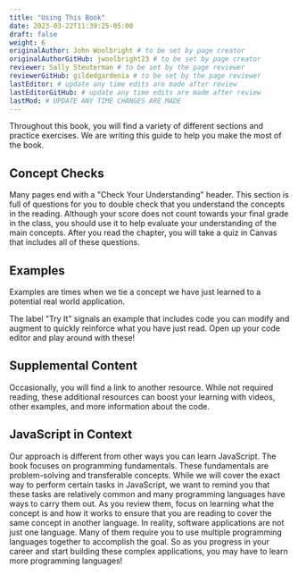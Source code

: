 ```yaml
---
title: "Using This Book"
date: 2023-03-22T11:39:25-05:00
draft: false
weight: 6
originalAuthor: John Woolbright # to be set by page creator
originalAuthorGitHub: jwoolbright23 # to be set by page creator
reviewer: Sally Steuterman # to be set by the page reviewer
reviewerGitHub: gildedgardenia # to be set by the page reviewer
lastEditor: # update any time edits are made after review
lastEditorGitHub: # update any time edits are made after review
lastMod: # UPDATE ANY TIME CHANGES ARE MADE
---
```


Throughout this book, you will find a variety of different sections and practice exercises. We are writing this guide to help you make the most of the book.

## Concept Checks

Many pages end with a "Check Your Understanding" header. This section is full of questions for you to double check that you understand the concepts in the reading. Although your score does not count towards your final grade in the class, you should use it to help evaluate your understanding of the main concepts. After you read the chapter, you will take a quiz in Canvas that includes all of these questions.

## Examples

Examples are times when we tie a concept we have just learned to a potential real world application.

The label "Try It" signals an example that includes code you can modify and augment to quickly reinforce what you have just read. Open up your code editor and play around with these!

## Supplemental Content

Occasionally, you will find a link to another resource. While not required reading, these additional resources can boost your learning with videos, other examples, and more information about the code.

## JavaScript in Context

Our approach is different from other ways you can learn JavaScript. The book focuses on programming fundamentals. These fundamentals are problem-solving and transferable concepts. While we will cover the exact way to perform certain tasks in JavaScript, we want to remind you that these tasks are relatively common and many programming languages have ways to carry them out. As you review them, focus on learning what the concept is and how it works to ensure that you are reading to cover the same concept in another language. In reality, software applications are not just one language. Many of them require you to use multiple programming languages together to accomplish the goal. So as you progress in your career and start building these complex applications, you may have to learn more programming languages!
